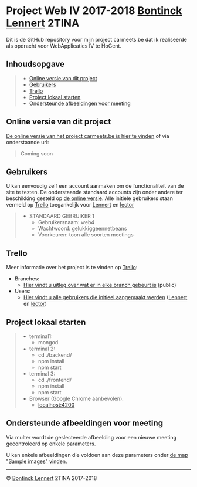 # Project Web IV 2017-2018 [Bontinck Lennert](mailto:lennert.bontinck.y9785@student.hogent.be) 2TINA

Dit is de GitHub repository voor mijn project carmeets.be dat ik realiseerde als opdracht voor WebApplicaties IV te HoGent.

## Inhoudsopgave

> - [Online versie van dit project](#online-versie-van-dit-project)
> - [Gebruikers](#gebruikers)
> - [Trello](#trello)
> - [Project lokaal starten](#project-lokaal-starten)
> - [Ondersteunde afbeeldingen voor meeting](#ondersteunde-afbeeldingen-voor-meeting)

## Online versie van dit project

[De online versie van het project carmeets.be is hier te vinden]() of via onderstaande url:

> Coming soon


## Gebruikers

U kan eenvoudig zelf een account aanmaken om de functionaliteit van de site te testen. De onderstaande standaard accounts zijn onder andere ter beschikking gesteld op [de online versie](#online-versie-van-dit-project). Alle initiele gebruikers staan vermeld op [Trello](#trello) toegankelijk voor [Lennert](mailto:lennert.bontinck.y9785@student.hogent.be) en [lector](mailto:Karine.Samyn@hogent.be)
> - STANDAARD GEBRUIKER 1
>     - Gebruikersnaam: web4
>     - Wachtwoord: gelukkiggeennetbeans
>     - Voorkeuren: toon alle soorten meetings



## Trello
Meer informatie over het project is te vinden op [Trello](https://trello.com/web4opdracht):
- Branches:
    - [Hier vindt u uitleg over wat er in elke branch gebeurt is](https://trello.com/b/w6b3P4nx/1-branches) (public)
- Users:
    - [Hier vindt u alle gebruikers die initieel aangemaakt werden](https://trello.com/b/scDIM7Ob/2-users) ([Lennert](mailto:lennert.bontinck.y9785@student.hogent.be) en [lector](mailto:Karine.Samyn@hogent.be))

## Project lokaal starten

> - terminal1:
>     - mongod
> - terminal 2:
>     - cd ./backend/
>     - npm install
>     - npm start
> - terminal 3:
>     - cd ./frontend/
>     - npm install
>     - npm start
> - Browser (Google Chrome aanbevolen):
>     - [localhost:4200](http://localhost:4200/)

## Ondersteunde afbeeldingen voor meeting

Via multer wordt de geslecteerde afbeelding voor een nieuwe meeting gecontroleerd op enkele parameters.

U kan enkele afbeeldingen die voldoen aan deze parameters onder [de map "Sample images"](Sample%20images) vinden.


* * *
© [Bontinck Lennert](https://www.lennertbontinck.com/) 2TINA 2017-2018
